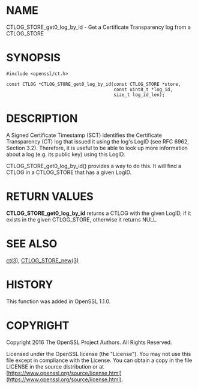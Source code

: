 # NAME

CTLOG\_STORE\_get0\_log\_by\_id -
Get a Certificate Transparency log from a CTLOG\_STORE

# SYNOPSIS

    #include <openssl/ct.h>

    const CTLOG *CTLOG_STORE_get0_log_by_id(const CTLOG_STORE *store,
                                            const uint8_t *log_id,
                                            size_t log_id_len);

# DESCRIPTION

A Signed Certificate Timestamp (SCT) identifies the Certificate Transparency
(CT) log that issued it using the log's LogID (see RFC 6962, Section 3.2).
Therefore, it is useful to be able to look up more information about a log
(e.g. its public key) using this LogID.

CTLOG\_STORE\_get0\_log\_by\_id() provides a way to do this. It will find a CTLOG
in a CTLOG\_STORE that has a given LogID.

# RETURN VALUES

**CTLOG\_STORE\_get0\_log\_by\_id** returns a CTLOG with the given LogID, if it
exists in the given CTLOG\_STORE, otherwise it returns NULL.

# SEE ALSO

[ct(3)](http://man.he.net/man3/ct),
[CTLOG\_STORE\_new(3)](http://man.he.net/man3/CTLOG_STORE_new)

# HISTORY

This function was added in OpenSSL 1.1.0.

# COPYRIGHT

Copyright 2016 The OpenSSL Project Authors. All Rights Reserved.

Licensed under the OpenSSL license (the "License").  You may not use
this file except in compliance with the License.  You can obtain a copy
in the file LICENSE in the source distribution or at
[https://www.openssl.org/source/license.html](https://www.openssl.org/source/license.html).
